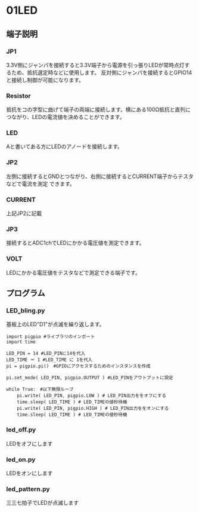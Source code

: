 # 01LED
## 端子説明
### JP1
3.3V側にジャンパを接続すると3.3V端子から電源を引っ張りLEDが常時点灯するため、抵抗選定時などに使用します。
反対側にジャンパを接続するとGPIO14と接続し制御が可能になります。  
### Resistor
抵抗をコの字型に曲げて端子の両端に接続します。横にある100Ω抵抗と直列につながり、LEDの電流値を決めることができます。  
### LED
Aと書いてある方にLEDのアノードを接続します。  
### JP2
左側に接続するとGNDとつながり、右側に接続するとCURRENT端子からテスタなどで電流を測定
できます。  
### CURRENT
上記JP2に記載
### JP3
接続するとADC1chでLEDにかかる電圧値を測定できます。　　
### VOLT
LEDにかかる電圧値をテスタなどで測定できる端子です。　　

## プログラム
### LED‗bling.py
基板上のLED"D1"が点滅を繰り返します。　　

```
import pigpio #ライブラリのインポート
import time

LED_PIN = 14 #LED_PINに14を代入
LED_TIME ＝ 1 #LED_TIME に 1を代入
pi = pigpio.pi()　#GPIOにアクセスするためのインスタンスを作成

pi.set_mode( LED_PIN, pigpio.OUTPUT ) #LED_PINをアウトプットに設定

while True:　#以下無限ループ
	pi.write( LED_PIN, pigpio.LOW ) # LED_PIN出力ををオフにする
	time.sleep( LED_TIME ) # LED_TIMEの値秒待機
	pi.write( LED_PIN, pigpio.HIGH ) # LED_PIN出力ををオンにする
	time.sleep( LED_TIME ) # LED_TIMEの値秒待機
```

### led_off.py
LEDをオフにします　　
### led_on.py
LEDをオンにします　　
### led_pattern.py
三三七拍子でLEDが点滅します　　
